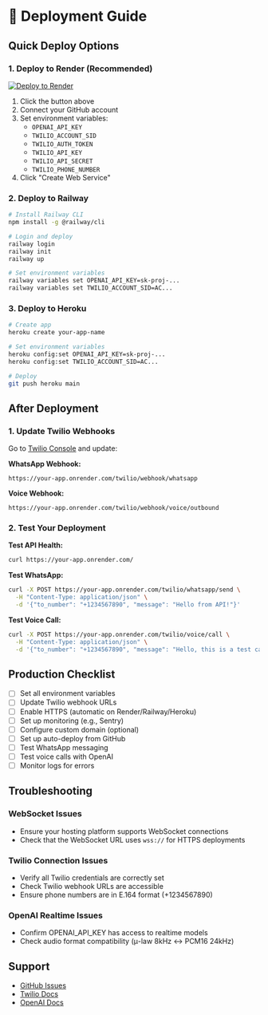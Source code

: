 # 🚀 Deployment Guide

## Quick Deploy Options

### 1. Deploy to Render (Recommended)
[![Deploy to Render](https://render.com/images/deploy-to-render-button.svg)](https://render.com/deploy?repo=https://github.com/Dhenenjay/ai-superconnector)

1. Click the button above
2. Connect your GitHub account
3. Set environment variables:
   - `OPENAI_API_KEY`
   - `TWILIO_ACCOUNT_SID`
   - `TWILIO_AUTH_TOKEN`
   - `TWILIO_API_KEY`
   - `TWILIO_API_SECRET`
   - `TWILIO_PHONE_NUMBER`
4. Click "Create Web Service"

### 2. Deploy to Railway
```bash
# Install Railway CLI
npm install -g @railway/cli

# Login and deploy
railway login
railway init
railway up

# Set environment variables
railway variables set OPENAI_API_KEY=sk-proj-...
railway variables set TWILIO_ACCOUNT_SID=AC...
```

### 3. Deploy to Heroku
```bash
# Create app
heroku create your-app-name

# Set environment variables
heroku config:set OPENAI_API_KEY=sk-proj-...
heroku config:set TWILIO_ACCOUNT_SID=AC...

# Deploy
git push heroku main
```

## After Deployment

### 1. Update Twilio Webhooks
Go to [Twilio Console](https://console.twilio.com) and update:

**WhatsApp Webhook:**
```
https://your-app.onrender.com/twilio/webhook/whatsapp
```

**Voice Webhook:**
```
https://your-app.onrender.com/twilio/webhook/voice/outbound
```

### 2. Test Your Deployment

**Test API Health:**
```bash
curl https://your-app.onrender.com/
```

**Test WhatsApp:**
```bash
curl -X POST https://your-app.onrender.com/twilio/whatsapp/send \
  -H "Content-Type: application/json" \
  -d '{"to_number": "+1234567890", "message": "Hello from API!"}'
```

**Test Voice Call:**
```bash
curl -X POST https://your-app.onrender.com/twilio/voice/call \
  -H "Content-Type: application/json" \
  -d '{"to_number": "+1234567890", "message": "Hello, this is a test call"}'
```

## Production Checklist

- [ ] Set all environment variables
- [ ] Update Twilio webhook URLs
- [ ] Enable HTTPS (automatic on Render/Railway/Heroku)
- [ ] Set up monitoring (e.g., Sentry)
- [ ] Configure custom domain (optional)
- [ ] Set up auto-deploy from GitHub
- [ ] Test WhatsApp messaging
- [ ] Test voice calls with OpenAI
- [ ] Monitor logs for errors

## Troubleshooting

### WebSocket Issues
- Ensure your hosting platform supports WebSocket connections
- Check that the WebSocket URL uses `wss://` for HTTPS deployments

### Twilio Connection Issues
- Verify all Twilio credentials are correctly set
- Check Twilio webhook URLs are accessible
- Ensure phone numbers are in E.164 format (+1234567890)

### OpenAI Realtime Issues
- Confirm OPENAI_API_KEY has access to realtime models
- Check audio format compatibility (μ-law 8kHz ↔ PCM16 24kHz)

## Support

- [GitHub Issues](https://github.com/Dhenenjay/ai-superconnector/issues)
- [Twilio Docs](https://www.twilio.com/docs)
- [OpenAI Docs](https://platform.openai.com/docs)
